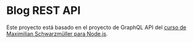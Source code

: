 # Blog REST API

Este proyecto está basado en el proyecto de GraphQL API del [curso de Maximilian Schwarzmüller para Node.js](https://www.udemy.com/course/nodejs-the-complete-guide/).
